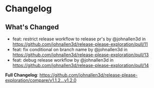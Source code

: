 # Changelog

## What's Changed
* feat: restrict release workflow to release pr's by @johnallen3d in https://github.com/johnallen3d/release-please-exploration/pull/11
* feat: fix conditional on branch name by @johnallen3d in https://github.com/johnallen3d/release-please-exploration/pull/13
* feat: debug release workflow by @johnallen3d in https://github.com/johnallen3d/release-please-exploration/pull/14


**Full Changelog**: https://github.com/johnallen3d/release-please-exploration/compare/v1.1.2...v1.2.0

